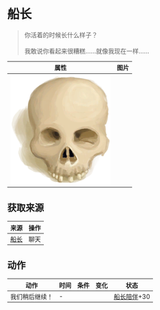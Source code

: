 # 船长  
> 你活着的时候长什么样子？<br><br>我敢说你看起来很糟糕……就像我现在一样……  
  
  属性  |   图片   
 ----  |  ----:   
   |  ![](Sprite/Skull.png)   
  
## 获取来源  
来源  |  操作  
----  |  ----  
[船长](Captain.md)  |  聊天  
## 动作  
动作  |  时间  |  条件  |  变化  |  状态  
----  |  ----  |  ----  |  ----  |  ----  
我们稍后继续！<br>  |  -  |    |    |  [船长陪伴](CaptainCompany.md)+30  
